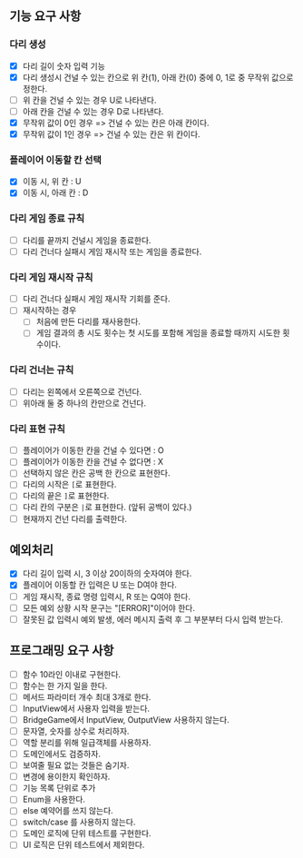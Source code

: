 ## 기능 요구 사항

### 다리 생성

- [x] 다리 길이 숫자 입력 기능
- [x] 다리 생성시 건널 수 있는 칸으로 위 칸(1), 아래 칸(0) 중에 0, 1로 중 무작위 값으로 정한다.
- [ ] 위 칸을 건널 수 있는 경우 U로 나타낸다.
- [ ] 아래 칸을 건널 수 있는 경우 D로 나타낸다.
- [x] 무작위 값이 0인 경우 => 건널 수 있는 칸은 아래 칸이다.
- [x] 무작위 값이 1인 경우 => 건널 수 있는 칸은 위 칸이다.

### 플레이어 이동할 칸 선택

- [x] 이동 시, 위 칸 : U
- [x] 이동 시, 아래 칸 : D

### 다리 게임 종료 규칙

- [ ] 다리를 끝까지 건널시 게임을 종료한다.
- [ ] 다리 건너다 실패시 게임 재시작 또는 게임을 종료한다.

### 다리 게임 재시작 규칙

- [ ] 다리 건너다 실패시 게임 재시작 기회를 준다.
- [ ] 재시작하는 경우
    - [ ] 처음에 만든 다리를 재사용한다.
    - [ ] 게임 결과의 총 시도 횟수는 첫 시도를 포함해 게임을 종료할 때까지 시도한 횟수이다.

### 다리 건너는 규칙

- [ ] 다리는 왼쪽에서 오른쪽으로 건넌다.
- [ ] 위아래 둘 중 하나의 칸만으로 건넌다.

### 다리 표현 규칙

- [ ] 플레이어가 이동한 칸을 건널 수 있다면 : O
- [ ] 플레이어가 이동한 칸을 건널 수 없다면 : X
- [ ] 선택하지 않은 칸은 공백 한 칸으로 표현한다.
- [ ] 다리의 시작은 `[`로 표현한다.
- [ ] 다리의 끝은 `]`로 표현한다.
- [ ] 다리 칸의 구분은  ` | `로 표현한다. (앞뒤 공백이 있다.)
- [ ] 현재까지 건넌 다리를 출력한다.

## 예외처리

- [x] 다리 길이 입력 시, 3 이상 20이하의 숫자여야 한다.
- [x] 플레이어 이동할 칸 입력은 U 또는 D여야 한다.
- [ ] 게임 재시작, 종료 명령 입력시, R 또는 Q여야 한다.
- [ ] 모든 예외 상황 시작 문구는 "[ERROR]"이어야 한다.
- [ ] 잘못된 값 입력시 예외 발생, 에러 메시지 출력 후 그 부분부터 다시 입력 받는다.

## 프로그래밍 요구 사항

- [ ] 함수 10라인 이내로 구현한다.
- [ ] 함수는 한 가지 일을 한다.
- [ ] 메서드 파라미터 개수 최대 3개로 한다.
- [ ] InputView에서 사용자 입력을 받는다.
- [ ] BridgeGame에서 InputView, OutputView 사용하지 않는다.
- [ ] 문자열, 숫자를 상수로 처리하자.
- [ ] 역할 분리를 위해 일급객체를 사용하자.
- [ ] 도메인에서도 검증하자.
- [ ] 보여줄 필요 없는 것들은 숨기자.
- [ ] 변경에 용이한지 확인하자.
- [ ] 기능 목록 단위로 추가
- [ ] Enum을 사용한다.
- [ ] else 예약어를 쓰지 않는다.
- [ ] switch/case 를 사용하지 않는다.
- [ ] 도메인 로직에 단위 테스트를 구현한다.
- [ ] UI 로직은 단위 테스트에서 제외한다.
